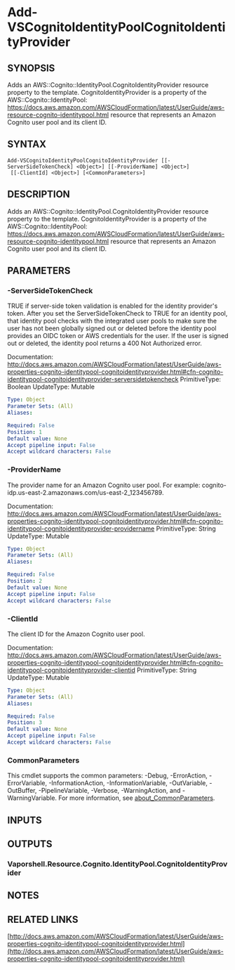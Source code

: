# Add-VSCognitoIdentityPoolCognitoIdentityProvider

## SYNOPSIS
Adds an AWS::Cognito::IdentityPool.CognitoIdentityProvider resource property to the template.
CognitoIdentityProvider is a property of the AWS::Cognito::IdentityPool: https://docs.aws.amazon.com/AWSCloudFormation/latest/UserGuide/aws-resource-cognito-identitypool.html resource that represents an Amazon Cognito user pool and its client ID.

## SYNTAX

```
Add-VSCognitoIdentityPoolCognitoIdentityProvider [[-ServerSideTokenCheck] <Object>] [[-ProviderName] <Object>]
 [[-ClientId] <Object>] [<CommonParameters>]
```

## DESCRIPTION
Adds an AWS::Cognito::IdentityPool.CognitoIdentityProvider resource property to the template.
CognitoIdentityProvider is a property of the AWS::Cognito::IdentityPool: https://docs.aws.amazon.com/AWSCloudFormation/latest/UserGuide/aws-resource-cognito-identitypool.html resource that represents an Amazon Cognito user pool and its client ID.

## PARAMETERS

### -ServerSideTokenCheck
TRUE if server-side token validation is enabled for the identity provider's token.
After you set the ServerSideTokenCheck to TRUE for an identity pool, that identity pool checks with the integrated user pools to make sure the user has not been globally signed out or deleted before the identity pool provides an OIDC token or AWS credentials for the user.
If the user is signed out or deleted, the identity pool returns a 400 Not Authorized error.

Documentation: http://docs.aws.amazon.com/AWSCloudFormation/latest/UserGuide/aws-properties-cognito-identitypool-cognitoidentityprovider.html#cfn-cognito-identitypool-cognitoidentityprovider-serversidetokencheck
PrimitiveType: Boolean
UpdateType: Mutable

```yaml
Type: Object
Parameter Sets: (All)
Aliases:

Required: False
Position: 1
Default value: None
Accept pipeline input: False
Accept wildcard characters: False
```

### -ProviderName
The provider name for an Amazon Cognito user pool.
For example: cognito-idp.us-east-2.amazonaws.com/us-east-2_123456789.

Documentation: http://docs.aws.amazon.com/AWSCloudFormation/latest/UserGuide/aws-properties-cognito-identitypool-cognitoidentityprovider.html#cfn-cognito-identitypool-cognitoidentityprovider-providername
PrimitiveType: String
UpdateType: Mutable

```yaml
Type: Object
Parameter Sets: (All)
Aliases:

Required: False
Position: 2
Default value: None
Accept pipeline input: False
Accept wildcard characters: False
```

### -ClientId
The client ID for the Amazon Cognito user pool.

Documentation: http://docs.aws.amazon.com/AWSCloudFormation/latest/UserGuide/aws-properties-cognito-identitypool-cognitoidentityprovider.html#cfn-cognito-identitypool-cognitoidentityprovider-clientid
PrimitiveType: String
UpdateType: Mutable

```yaml
Type: Object
Parameter Sets: (All)
Aliases:

Required: False
Position: 3
Default value: None
Accept pipeline input: False
Accept wildcard characters: False
```

### CommonParameters
This cmdlet supports the common parameters: -Debug, -ErrorAction, -ErrorVariable, -InformationAction, -InformationVariable, -OutVariable, -OutBuffer, -PipelineVariable, -Verbose, -WarningAction, and -WarningVariable. For more information, see [about_CommonParameters](http://go.microsoft.com/fwlink/?LinkID=113216).

## INPUTS

## OUTPUTS

### Vaporshell.Resource.Cognito.IdentityPool.CognitoIdentityProvider
## NOTES

## RELATED LINKS

[http://docs.aws.amazon.com/AWSCloudFormation/latest/UserGuide/aws-properties-cognito-identitypool-cognitoidentityprovider.html](http://docs.aws.amazon.com/AWSCloudFormation/latest/UserGuide/aws-properties-cognito-identitypool-cognitoidentityprovider.html)

